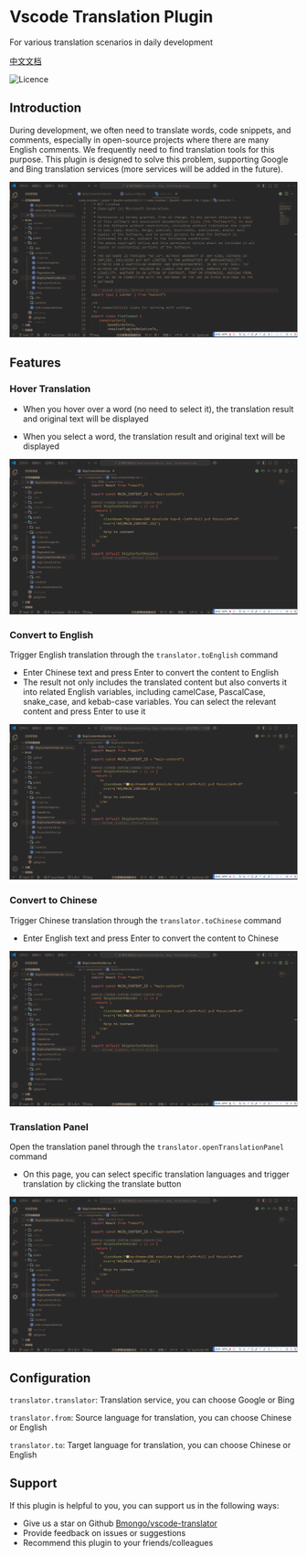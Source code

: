 # Vscode Translation Plugin

For various translation scenarios in daily development

[中文文档](./README.zh-CN.md)

![Licence](https://img.shields.io/github/license/intellism/vscode-comment-translate.svg)

## Introduction

During development, we often need to translate words, code snippets, and comments, especially in open-source projects where there are many English comments. We frequently need to find translation tools for this purpose. This plugin is designed to solve this problem, supporting Google and Bing translation services (more services will be added in the future).

![Introduction](./doc/images/features.gif)

## Features

### Hover Translation

- When you hover over a word (no need to select it), the translation result and original text will be displayed

- When you select a word, the translation result and original text will be displayed

![HoverWord](./doc/images/hover_word.gif)

### Convert to English

Trigger English translation through the `translator.toEnglish` command

- Enter Chinese text and press Enter to convert the content to English
- The result not only includes the translated content but also converts it into related English variables, including camelCase, PascalCase, snake_case, and kebab-case variables. You can select the relevant content and press Enter to use it

![ChineseToEnglish](./doc/images/chinese_to_english.gif)

### Convert to Chinese

Trigger Chinese translation through the `translator.toChinese` command

- Enter English text and press Enter to convert the content to Chinese

![EnglishToChinese](./doc/images/english_to_chinese.gif)

### Translation Panel

Open the translation panel through the `translator.openTranslationPanel` command

- On this page, you can select specific translation languages and trigger translation by clicking the translate button

![OpenPanel](./doc/images/open_panel.gif)

## Configuration

`translator.translator`: Translation service, you can choose Google or Bing

`translator.from`: Source language for translation, you can choose Chinese or English

`translator.to`: Target language for translation, you can choose Chinese or English

## Support

If this plugin is helpful to you, you can support us in the following ways:

- Give us a star on Github [Bmongo/vscode-translator](https://github.com/Bmongo/vscode-translator)
- Provide feedback on issues or suggestions
- Recommend this plugin to your friends/colleagues
